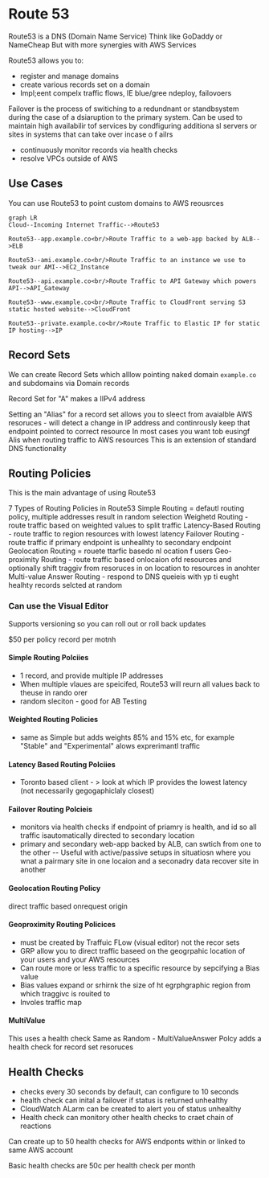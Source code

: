 # Route 53

Route53 is a DNS (Domain Name Service)
Think like GoDaddy or NameCheap
But with more synergies with AWS Services

Route53 allows you to:

- register and manage domains
- create various records set on a domain
- Impl;eent compelx traffic flows, IE blue/gree ndeploy, failovoers

Failover is the process of switiching to a redundnant or standbsystem during the case of a dsiaruption to the primary system. Can be used to maintain high availabilir tof services by condfiguring additiona sl servers or sites in systems that can take over incase o f ailrs

- continuously monitor records via health checks
- resolve VPCs outside of AWS

## Use Cases

You can use Route53 to point custom domains to AWS reousrces

```mermaid
graph LR
Cloud--Incoming Internet Traffic-->Route53

Route53--app.example.co<br/>Route Traffic to a web-app backed by ALB-->ELB

Route53--ami.example.co<br/>Route Traffic to an instance we use to tweak our AMI-->EC2_Instance

Route53--api.example.co<br/>Route Traffic to API Gateway which powers API-->API_Gateway

Route53--www.example.co<br/>Route Traffic to CloudFront serving S3 static hosted website-->CloudFront

Route53--private.example.co<br/>Route Traffic to Elastic IP for static IP hosting-->IP
```

## Record Sets

We can create Record Sets which alllow pointing naked domain `example.co` and subdomains via Domain records

Record Set for "A" makes a  IIPv4 address

Setting an "Alias" for a record set allows you to sleect from avaialble AWS resoruces - will detect a change in IP address and continrously keep that endpoint pointed to correct resource
In most cases you want tob eusingf Alis when routing traffic to AWS resources
This is an extension of standard DNS functionality

## Routing Policies

This is the main advantage of using Route53

7 Types of Routing Policies in Route53
Simple Routing = defautl routing policy, multiple addresses result in random selection
Weighetd Routing - route traffic based on weighted values to split traffic
Latency-Based Routing - route traffic to region resources with lowest latency
Failover Routing - route traffic if primary endpoint is unhealhty to secondary endpoint
Geolocation Routing = rouete ttarfic basedo nl ocation f users
Geo-proximity Routing - route traffic based onlocaion ofd resources and optionally shift traggiv from resoruces in on location to resources in anohter
Multi-value Answer Routing - respond to DNS queieis with yp ti eught healhty records selcted at random

### Can use the Visual Editor

Supports versioning  so you can roll out or roll back updates

$50 per policy record per motnh

#### Simple Routing Polciies

- 1 record, and provide multiple IP addresses
- When multiple vlaues are speicifed, Route53 will reurn all values back to theuse in rando orer
- random sleciton - good for AB Testing

#### Weighted Routing Policies

- same as Simple but adds weights 85% and 15% etc, for example "Stable" and "Experimental" alows exprerimantl traffic

#### Latency Based Routing Polciies

- Toronto based client - > look at which IP provides the lowest latency (not necessarily gegogaphiclaly closest)

#### Failover Routing Polcieis

- monitors via health checks if endpoint of priamry is health, and id so all traffic isautomatically directed to secondary location
- primary and secondary web-app backed by ALB, can swtich from one to the other
-- Useful with active/passive setups in situatiosn where you wnat a pairmary site in one locaion and a seconadry data recover site in another

#### Geolocation Routing Policy

direct traffic based onrequest origin

#### Geoproximity Routing Policices

- must be created by Traffuic FLow (visual editor) not the recor sets
- GRP allow you to direct traffic baseed on the geogrpahic location of your users and your AWS resources
- Can route more or less traffic to a specific resource by sepcifying a Bias value
- Bias values expand or srhirnk the size of ht egrphgraphic region from which traggivc is rouited to
- Involes traffic map

#### MultiValue

This uses a health check
Same as Random - MultiValueAnswer Polcy adds a health check for record set resoruces

## Health Checks

- checks every 30 seconds by default, can configure to 10 seconds
- health check can inital a failover if status is returned unhealthy
- CloudWatch ALarm can be created to alert you of status unhealthy
- Health check can monitory other health checks to craet chain of reactions

Can create up to 50 health checks for AWS endponts within or linked to same AWS account

Basic health checks are 50c per health check per month
